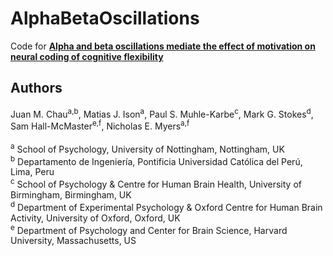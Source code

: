 # AlphaBetaOscillations

Code for [**Alpha and beta oscillations mediate the effect of motivation on neural coding of cognitive flexibility**](https://www.sciencedirect.com/science/article/pii/S0301051125001036?via%3Dihub)

## Authors

Juan M. Chau<sup>a,b</sup>, Matias J. Ison<sup>a</sup>, Paul S. Muhle-Karbe<sup>c</sup>, Mark G. Stokes<sup>d</sup>, Sam Hall-McMaster<sup>e,f</sup>, Nicholas E. Myers<sup>a,f</sup><br><br>
<sup>a</sup> School of Psychology, University of Nottingham, Nottingham, UK<br>
<sup>b</sup> Departamento de Ingeniería, Pontificia Universidad Católica del Perú, Lima, Peru<br>
<sup>c</sup> School of Psychology & Centre for Human Brain Health, University of Birmingham, Birmingham, UK<br>
<sup>d</sup> Department of Experimental Psychology & Oxford Centre for Human Brain Activity, University of Oxford, Oxford, UK<br>
<sup>e</sup> Department of Psychology and Center for Brain Science, Harvard University, Massachusetts, US<br>
